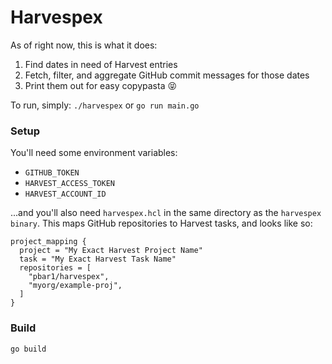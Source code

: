 # Harvespex

As of right now, this is what it does:
1. Find dates in need of Harvest entries
2. Fetch, filter, and aggregate  GitHub commit messages for those dates
3. Print them out for easy copypasta :stuck_out_tongue_closed_eyes:

To run, simply: `./harvespex` or `go run main.go`

### Setup
You'll need some environment variables:
- `GITHUB_TOKEN`
- `HARVEST_ACCESS_TOKEN`
- `HARVEST_ACCOUNT_ID`

...and you'll also need `harvespex.hcl` in the same directory as the `harvespex binary`. This maps GitHub repositories to Harvest tasks, and looks like so:

```
project_mapping {
  project = "My Exact Harvest Project Name"
  task = "My Exact Harvest Task Name"
  repositories = [
    "pbar1/harvespex",
    "myorg/example-proj",
  ]
}
```

### Build
`go build`
